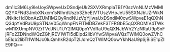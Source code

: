dm1lc3M6Ly9leUoySWpveUxDSndjeUk2SXVXRmplaTB1Y0szVnNLMzVMMlQ2YXFNd3JmbXNxcm1sNlhrdUszb3ZheEtVTUszVHpJeU55SXNJbUZrWkNJNkltcHdObnAzZUM1M2QyRndNUzVqYjIwaUxDSndiM0owSWpveE1qQXhNQ3dpYVdRaU9pSTNaV05qWmpFNFlTMDBZekF3TFRGbE5qQXROMlV4TWkwM1lXUmpNV0ZrTVdJNU1UY2lMQ0poYVdRaU9qQXNJbWh2YzNRaU9pSnFjRFo2ZDNndWQzZGhjREV1WTI5dElpd2libVYwSWpvaWQzTWlMQ0owZVhCbElqb2libTl1WlNJc0luQmhkR2dpT2lJdmQzTWlMQ0owYkhNaU9pSjBiSE1pZlE9PQ==
